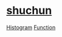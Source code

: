 # [shuchun][1]

[Histogram][2]
[Function][3]












[1]:https://github.com/shuchun
[2]:https://bigdata-mindstorms.github.io/d3-playground/#https://bigdata-mindstorms.github.io/d3-playground/shuchun/MyPractice/histogram.js
[3]:https://bigdata-mindstorms.github.io/d3-playground/#https://github.com/bigdata-mindstorms/d3-playground/tree/gh-pages/shuchun/2015/1/26/function.js
